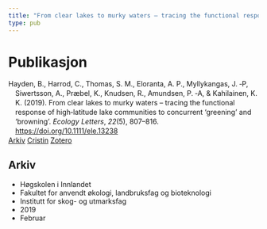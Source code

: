 ```yaml
---
title: "From clear lakes to murky waters – tracing the functional response of high‐latitude lake communities to concurrent ‘greening’ and ‘browning’"
type: pub
---
```

<h1>Publikasjon</h1>
<article id="csl-bib-container-W5KSBNXQ" class="csl-bib-container">
  <div class="csl-bib-body" style="line-height: 1.35; padding-left: 1em; text-indent:-1em;">
  <div class="csl-entry">Hayden, B., Harrod, C., Thomas, S. M., Eloranta, A. P., Myllykangas, J. &#x2010;P, Siwertsson, A., Pr&#xE6;bel, K., Knudsen, R., Amundsen, P. &#x2010;A, &amp; Kahilainen, K. K. (2019). From clear lakes to murky waters &#x2013; tracing the functional response of high&#x2010;latitude lake communities to concurrent &#x2018;greening&#x2019; and &#x2018;browning&#x2019;. <i>Ecology Letters</i>, <i>22</i>(5), 807&#x2013;816. <a href="https://doi.org/10.1111/ele.13238">https://doi.org/10.1111/ele.13238</a></div>
</div>
  <div class="csl-bib-buttons">
    <a href="#taxonomy-article-W5KSBNXQ" class="csl-bib-button">Arkiv</a>
    <a href="https://app.cristin.no/results/show.jsf?id=1680302" alt="Cristin URL" class="csl-bib-button">Cristin</a>
    <a href="http://zotero.org/groups/5022929/items/W5KSBNXQ" alt="Zotero URL" class="csl-bib-button">Zotero</a>
  </div>
  <div id="csl-bib-meta-container-W5KSBNXQ"></div>
</article>
<div id="csl-bib-meta-W5KSBNXQ" class="csl-bib-meta">
  <article id="taxonomy-article-W5KSBNXQ" class="taxonomy-article">
    <h1>Arkiv</h1>
    <ul>
      <li>Høgskolen i Innlandet</li>
      <li>Fakultet for anvendt økologi, landbruksfag og bioteknologi</li>
      <li>Institutt for skog- og utmarksfag</li>
      <li>2019</li>
      <li>Februar</li>
    </ul>
  </article>
</div>
